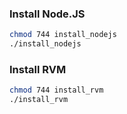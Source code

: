 ### Install Node.JS
```sh
chmod 744 install_nodejs
./install_nodejs
```

### Install RVM
```sh
chmod 744 install_rvm
./install_rvm
```
